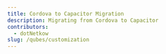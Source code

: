 ```yaml
---
title: Cordova to Capacitor Migration
description: Migrating from Cordova to Capacitor
contributors:
  - dotNetkow
slug: /qubes/customization
---
```


